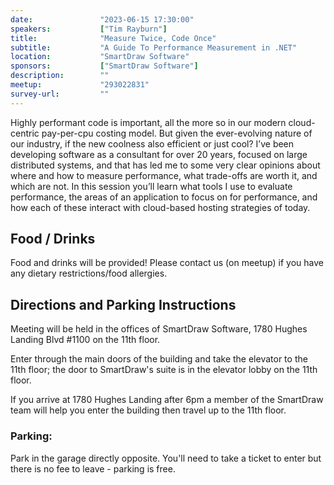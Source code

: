 ```yaml
---
date:               "2023-06-15 17:30:00"
speakers:           ["Tim Rayburn"]
title:              "Measure Twice, Code Once"
subtitle:           "A Guide To Performance Measurement in .NET"
location:           "SmartDraw Software"
sponsors:           ["SmartDraw Software"]
description:        ""
meetup:             "293022831"
survey-url:         ""
---
```


Highly performant code is important, all the more so in our modern cloud-centric pay-per-cpu costing model. But given the ever-evolving nature of our industry, if the new coolness also efficient or just cool? I’ve been developing software as a consultant for over 20 years, focused on large distributed systems, and that has led me to some very clear opinions about where and how to measure performance, what trade-offs are worth it, and which are not. In this session you’ll learn what tools I use to evaluate performance, the areas of an application to focus on for performance, and how each of these interact with cloud-based hosting strategies of today.

## Food / Drinks
Food and drinks will be provided! Please contact us (on meetup) if you have any dietary restrictions/food allergies.

## Directions and Parking Instructions

Meeting will be held in the offices of SmartDraw Software, 1780 Hughes Landing Blvd #1100 on the 11th floor.

Enter through the main doors of the building and take the elevator to the 11th floor; the door to SmartDraw's suite is in the elevator lobby on the 11th floor.

If you arrive at 1780 Hughes Landing after 6pm a member of the SmartDraw team will help you enter the building then travel up to the 11th floor.

### Parking:

Park in the garage directly opposite. You'll need to take a ticket to enter but there is no fee to leave - parking is free.